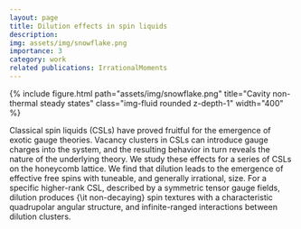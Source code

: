 ```yaml
---
layout: page
title: Dilution effects in spin liquids
description:
img: assets/img/snowflake.png
importance: 3
category: work
related publications: IrrationalMoments
---
```


<div class="row justify-content-sm-center">
    <div class="col-sm mt-3 mt-md-0">
        {% include figure.html path="assets/img/snowflake.png" title="Cavity non-thermal steady states" class="img-fluid rounded z-depth-1" width="400" %}
    </div>
</div>

Classical spin liquids (CSLs) have proved fruitful for the emergence of exotic  gauge theories. Vacancy clusters in CSLs can introduce gauge charges into the system, and the resulting behavior in turn reveals the nature of the underlying theory. We study these effects for a series of CSLs on the honeycomb lattice. We find that dilution leads to the emergence of effective free spins with tuneable, and generally irrational, size. For a specific higher-rank CSL, described by a symmetric tensor gauge fields, dilution produces {\it non-decaying} spin textures with a characteristic quadrupolar angular structure, and infinite-ranged interactions between dilution clusters.

